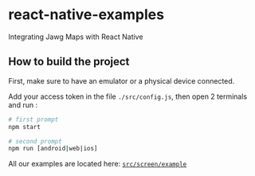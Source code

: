 # react-native-examples

Integrating Jawg Maps with React Native

## How to build the project

First, make sure to have an emulator or a physical device connected.

Add your access token in the file `./src/config.js`, then open 2 terminals and run : 

```bash
# first prompt
npm start
```

```bash
# second prompt
npm run [android|web|ios]
```

All our examples are located here: [`src/screen/example`](./src/screen/example)